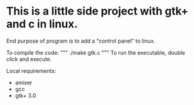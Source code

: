 # This is a little side project with gtk+ and c in linux.
End purpose of program is to add a "control panel" to linux.

To compile the code:
"""
./make gtk.c
"""
To run the executable, double click and execute.

Local requirements:
- amixer
- gcc
- gtk+ 3.0
